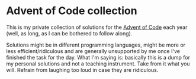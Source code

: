 # Advent of Code collection

This is my private collection of solutions for the [Advent of Code](https://adventofcode.com/) each year (well, as long, as I can be bothered to follow along).

Solutions might be in different programming languages, might be more or less efficient/ridiculous and are generally unsupported by me once I've finished the task
for the day. What I'm saying is: basically this is a dump for my personal solutions and not a teaching instrument. Take from it what you will. Refrain from laughing 
too loud in case they are ridiculous. 
